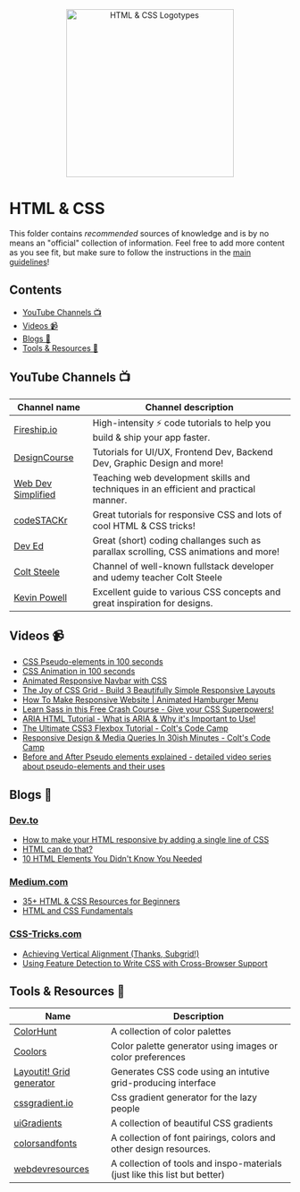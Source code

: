 <div align="center">
<img width="300" src="https://miro.medium.com/max/792/1*lJ32Bl-lHWmNMUSiSq17gQ.png" alt="HTML & CSS Logotypes">
</div>

# HTML & CSS

This folder contains *recommended* sources of knowledge and is by no means an "official" collection of information. Feel free to add more content as you see fit, but make sure to follow the instructions in the [main guidelines](https://github.com/bjornwann/fullstack-2020-resources/blob/master/README.md)!

## Contents
- [YouTube Channels 📺](#youtube-channels-)
- [Videos 📹](#videos-)
- [Blogs 📝](#blogs-)
- [Tools & Resources 🔨](#tools--resources-)

## YouTube Channels 📺
|Channel name  | Channel description |
|--|--|
| [Fireship.io](https://www.youtube.com/c/AngularFirebase) | High-intensity ⚡ code tutorials to help you build & ship your app faster. 
| [DesignCourse](https://www.youtube.com/c/DesignCourse) | Tutorials for UI/UX, Frontend Dev, Backend Dev, Graphic Design and more!
| [Web Dev Simplified](https://www.youtube.com/c/WebDevSimplified)| Teaching web development skills and techniques in an efficient and practical manner.
| [codeSTACKr](https://www.youtube.com/c/codeSTACKr)| Great tutorials for responsive CSS and lots of cool HTML & CSS tricks!
| [Dev Ed](https://www.youtube.com/c/DevEd) | Great (short) coding challanges such as parallax scrolling, CSS animations and more!
| [Colt Steele](https://www.youtube.com/c/ColtSteeleCode) | Channel of well-known fullstack developer and udemy teacher Colt Steele
| [Kevin Powell](https://www.youtube.com/c/kevin_powell) | Excellent guide to various CSS concepts and great inspiration for designs.

## Videos 📹
- [CSS Pseudo-elements in 100 seconds](https://www.youtube.com/watch?v=e1KpKBHJOrA)
- [CSS Animation in 100 seconds](https://www.youtube.com/watch?v=HZHHBwzmJLk)
- [Animated Responsive Navbar with CSS](https://www.youtube.com/watch?v=biOMz4puGt8)
- [The Joy of CSS Grid - Build 3 Beautifully Simple Responsive Layouts](https://www.youtube.com/watch?v=705XCEruZFs)
- [How To Make Responsive Website | Animated Hamburger Menu](https://www.youtube.com/watch?v=nME3fE3c9Qw)
- [Learn Sass in this Free Crash Course - Give your CSS Superpowers!](https://www.youtube.com/watch?v=roywYSEPSvc&t=436s)
- [ARIA HTML Tutorial - What is ARIA & Why it's Important to Use!](https://www.youtube.com/watch?v=0hqhAIjE_8I)
- [The Ultimate CSS3 Flexbox Tutorial - Colt's Code Camp](https://www.youtube.com/watch?v=qZv-rNx0jEA)
- [Responsive Design & Media Queries In 30ish Minutes - Colt's Code Camp](https://www.youtube.com/watch?v=na-X_SM8vg0)
- [Before and After Pseudo elements explained - detailed video series about pseudo-elements and their uses](https://www.youtube.com/watch?v=zGiirUiWslI&t=1s&ab_channel=KevinPowell)

## Blogs 📝

### [Dev.to](https://dev.to)
- [How to make your HTML responsive by adding a single line of CSS](https://dev.to/scrimba/how-to-make-your-html-responsive-by-adding-a-single-line-of-css-29h)
- [HTML can do that?](https://dev.to/ananyaneogi/html-can-do-that-c0n)
- [10 HTML Elements You Didn't Know You Needed](https://dev.to/emmabostian/10-html-element-you-didnt-know-you-needed-3jo4)
### [Medium.com](https://medium.com)
- [35+ HTML & CSS Resources for Beginners](https://medium.com/level-up-web/30-html-css-resources-for-beginners-4e4d0af4b44b)
- [HTML and CSS Fundamentals](https://medium.com/@iampika/html-and-css-fundamentals-6b8f7d90911b)

### [CSS-Tricks.com](https://css-tricks.com/)
- [Achieving Vertical Alignment (Thanks, Subgrid!)](https://css-tricks.com/achieving-vertical-alignment-thanks-subgrid/)
- [Using Feature Detection to Write CSS with Cross-Browser Support](https://css-tricks.com/using-feature-detection-to-write-css-with-cross-browser-support/)


## Tools & Resources 🔨
|Name  | Description |
|--|--|
| [ColorHunt](https://colorhunt.co/) | A collection of color palettes |
| [Coolors](https://coolors.co/) | Color palette generator using images or color preferences |
| [Layoutit! Grid generator](https://grid.layoutit.com/) | Generates CSS code using an intutive grid-producing interface |
| [cssgradient.io](https://cssgradient.io/) | Css gradient generator for the lazy people|
| [uiGradients](https://uigradients.com/) |A collection of beautiful CSS gradients|
| [colorsandfonts](https://colorsandfonts.com) |A collection of font pairings, colors and other design resources. 
| [webdevresources](https://webdevresources.info/) |A collection of tools and inspo-materials (just like this list but better)
